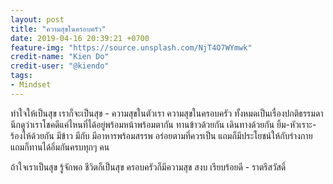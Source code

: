 ```yaml
---
layout: post
title: "ความสุขในครอบครัว"
date: 2019-04-16 20:39:21 +0700
feature-img: "https://source.unsplash.com/NjT4O7WYmwk"
credit-name: "Kien Do"
credit-user: "@kiendo"
tags:
- Mindset
---
```

ทำใจให้เป็นสุข เราก็จะเป็นสุข - ความสุขในตัวเรา ความสุขในครอบครัว ทั้งหมดเป็นเรื่องปกติธรรมดา นึกดูว่าเราโชคดีแค่ไหนที่ได้อยู่พร้อมหน้าพร้อมตากัน ทานข้าวด้วยกัน เดินทางด้วยกัน ยิ้ม-หัวเราะ-ร้องไห้ด้วยกัน มีข้าว มีกับ มีอาหารพร้อมสรรพ อร่อยตามที่ควรเป็น แถมก็มีประโยชน์ให้กับร่างกาย แถมก็ทานได้อิ่มกันครบทุกๆ คน

ถ้าใจเราเป็นสุข รู้จักพอ ชีวิตก็เป็นสุข ครอบครัวก็มีความสุข สงบ เรียบร้อยดี - ราตรีสวัสดิ์
